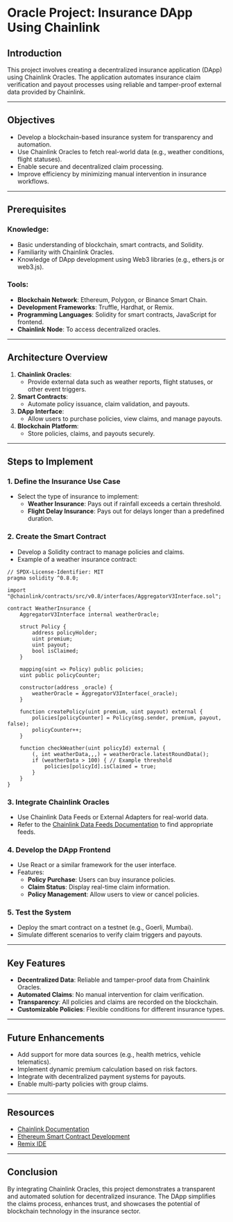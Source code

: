 # Oracle Project: Insurance DApp Using Chainlink

## Introduction
This project involves creating a decentralized insurance application (DApp) using Chainlink Oracles. The application automates insurance claim verification and payout processes using reliable and tamper-proof external data provided by Chainlink.

---

## Objectives
- Develop a blockchain-based insurance system for transparency and automation.
- Use Chainlink Oracles to fetch real-world data (e.g., weather conditions, flight statuses).
- Enable secure and decentralized claim processing.
- Improve efficiency by minimizing manual intervention in insurance workflows.

---

## Prerequisites
### Knowledge:
- Basic understanding of blockchain, smart contracts, and Solidity.
- Familiarity with Chainlink Oracles.
- Knowledge of DApp development using Web3 libraries (e.g., ethers.js or web3.js).

### Tools:
- **Blockchain Network**: Ethereum, Polygon, or Binance Smart Chain.
- **Development Frameworks**: Truffle, Hardhat, or Remix.
- **Programming Languages**: Solidity for smart contracts, JavaScript for frontend.
- **Chainlink Node**: To access decentralized oracles.

---

## Architecture Overview
1. **Chainlink Oracles**:
   - Provide external data such as weather reports, flight statuses, or other event triggers.
2. **Smart Contracts**:
   - Automate policy issuance, claim validation, and payouts.
3. **DApp Interface**:
   - Allow users to purchase policies, view claims, and manage payouts.
4. **Blockchain Platform**:
   - Store policies, claims, and payouts securely.

---

## Steps to Implement

### 1. Define the Insurance Use Case
- Select the type of insurance to implement:
  - **Weather Insurance**: Pays out if rainfall exceeds a certain threshold.
  - **Flight Delay Insurance**: Pays out for delays longer than a predefined duration.

### 2. Create the Smart Contract
- Develop a Solidity contract to manage policies and claims.
- Example of a weather insurance contract:

```solidity
// SPDX-License-Identifier: MIT
pragma solidity ^0.8.0;

import "@chainlink/contracts/src/v0.8/interfaces/AggregatorV3Interface.sol";

contract WeatherInsurance {
    AggregatorV3Interface internal weatherOracle;
    
    struct Policy {
        address policyHolder;
        uint premium;
        uint payout;
        bool isClaimed;
    }

    mapping(uint => Policy) public policies;
    uint public policyCounter;

    constructor(address _oracle) {
        weatherOracle = AggregatorV3Interface(_oracle);
    }

    function createPolicy(uint premium, uint payout) external {
        policies[policyCounter] = Policy(msg.sender, premium, payout, false);
        policyCounter++;
    }

    function checkWeather(uint policyId) external {
        (, int weatherData,,,) = weatherOracle.latestRoundData();
        if (weatherData > 100) { // Example threshold
            policies[policyId].isClaimed = true;
        }
    }
}
```

### 3. Integrate Chainlink Oracles
- Use Chainlink Data Feeds or External Adapters for real-world data.
- Refer to the [Chainlink Data Feeds Documentation](https://docs.chain.link/data-feeds/) to find appropriate feeds.

### 4. Develop the DApp Frontend
- Use React or a similar framework for the user interface.
- Features:
  - **Policy Purchase**: Users can buy insurance policies.
  - **Claim Status**: Display real-time claim information.
  - **Policy Management**: Allow users to view or cancel policies.

### 5. Test the System
- Deploy the smart contract on a testnet (e.g., Goerli, Mumbai).
- Simulate different scenarios to verify claim triggers and payouts.

---

## Key Features
- **Decentralized Data**: Reliable and tamper-proof data from Chainlink Oracles.
- **Automated Claims**: No manual intervention for claim verification.
- **Transparency**: All policies and claims are recorded on the blockchain.
- **Customizable Policies**: Flexible conditions for different insurance types.

---

## Future Enhancements
- Add support for more data sources (e.g., health metrics, vehicle telematics).
- Implement dynamic premium calculation based on risk factors.
- Integrate with decentralized payment systems for payouts.
- Enable multi-party policies with group claims.

---

## Resources
- [Chainlink Documentation](https://docs.chain.link/)
- [Ethereum Smart Contract Development](https://ethereum.org/en/developers/)
- [Remix IDE](https://remix.ethereum.org/)

---

## Conclusion
By integrating Chainlink Oracles, this project demonstrates a transparent and automated solution for decentralized insurance. The DApp simplifies the claims process, enhances trust, and showcases the potential of blockchain technology in the insurance sector.

